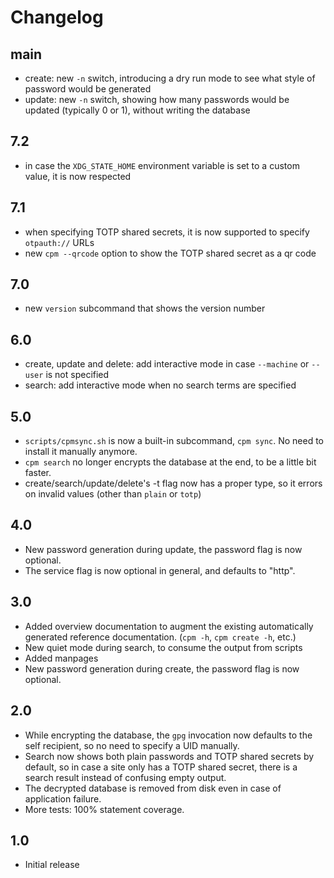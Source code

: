 # Changelog

## main

- create: new `-n` switch, introducing a dry run mode to see what style of password would be
  generated
- update: new `-n` switch, showing how many passwords would be updated (typically 0 or 1), without
  writing the database

## 7.2

- in case the `XDG_STATE_HOME` environment variable is set to a custom value, it is now respected

## 7.1

- when specifying TOTP shared secrets, it is now supported to specify `otpauth://` URLs
- new `cpm --qrcode` option to show the TOTP shared secret as a qr code

## 7.0

- new `version` subcommand that shows the version number

## 6.0

- create, update and delete: add interactive mode in case `--machine` or `--user` is not specified
- search: add interactive mode when no search terms are specified

## 5.0

- `scripts/cpmsync.sh` is now a built-in subcommand, `cpm sync`. No need to install it manually
  anymore.
- `cpm search` no longer encrypts the database at the end, to be a little bit faster.
- create/search/update/delete's -t flag now has a proper type, so it errors on invalid values (other
  than `plain` or `totp`)

## 4.0

- New password generation during update, the password flag is now optional.
- The service flag is now optional in general, and defaults to "http".

## 3.0

- Added overview documentation to augment the existing automatically generated reference
  documentation. (`cpm -h`, `cpm create -h`, etc.)
- New quiet mode during search, to consume the output from scripts
- Added manpages
- New password generation during create, the password flag is now optional.

## 2.0

- While encrypting the database, the `gpg` invocation now defaults to the self recipient, so no need
  to specify a UID manually.
- Search now shows both plain passwords and TOTP shared secrets by default, so in case a site only
  has a TOTP shared secret, there is a search result instead of confusing empty output.
- The decrypted database is removed from disk even in case of application failure.
- More tests: 100% statement coverage.

## 1.0

- Initial release
